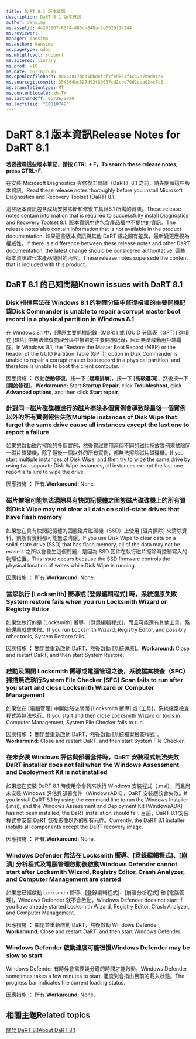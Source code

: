 ```yaml
---
title: DaRT 8.1 版本資訊
description: DaRT 8.1 版本資訊
author: dansimp
ms.assetid: 44303107-60f4-485c-848a-7e0529f142d4
ms.reviewer: ''
manager: dansimp
ms.author: dansimp
ms.pagetype: mdop
ms.mktglfcycl: support
ms.sitesec: library
ms.prod: w10
ms.date: 06/16/2016
ms.openlocfilehash: 0d0ba817ddd5bbdefcf7fed833f4c47e7b9d9ce0
ms.sourcegitcommit: 354664bc527d93f80687cd2eba70d1eea024c7c3
ms.translationtype: MT
ms.contentlocale: zh-TW
ms.lasthandoff: 06/26/2020
ms.locfileid: "10810749"
---
```

# <span data-ttu-id="d69be-103">DaRT 8.1 版本資訊</span><span class="sxs-lookup"><span data-stu-id="d69be-103">Release Notes for DaRT 8.1</span></span>


**<span data-ttu-id="d69be-104">若要搜尋這些版本筆記，請按 CTRL + F。</span><span class="sxs-lookup"><span data-stu-id="d69be-104">To search these release notes, press CTRL+F.</span></span>**

<span data-ttu-id="d69be-105">在安裝 Microsoft Diagnostics 與修復工具組（DaRT）8.1 之前，請先閱讀這些版本資訊。</span><span class="sxs-lookup"><span data-stu-id="d69be-105">Read these release notes thoroughly before you install Microsoft Diagnostics and Recovery Toolset (DaRT) 8.1.</span></span>

<span data-ttu-id="d69be-106">這些版本資訊包含成功安裝診斷和修復工具組8.1 所需的資訊。</span><span class="sxs-lookup"><span data-stu-id="d69be-106">These release notes contain information that is required to successfully install Diagnostics and Recovery Toolset 8.1.</span></span> <span data-ttu-id="d69be-107">版本資訊中也包含產品檔中不提供的資訊。</span><span class="sxs-lookup"><span data-stu-id="d69be-107">The release notes also contain information that is not available in the product documentation.</span></span> <span data-ttu-id="d69be-108">如果這些版本資訊與其他 DaRT 檔之間有差異，最新變更應視為權威性。</span><span class="sxs-lookup"><span data-stu-id="d69be-108">If there is a difference between these release notes and other DaRT documentation, the latest change should be considered authoritative.</span></span> <span data-ttu-id="d69be-109">這些版本資訊取代本產品隨附的內容。</span><span class="sxs-lookup"><span data-stu-id="d69be-109">These release notes supersede the content that is included with this product.</span></span>

## <span data-ttu-id="d69be-110">DaRT 8.1 的已知問題</span><span class="sxs-lookup"><span data-stu-id="d69be-110">Known issues with DaRT 8.1</span></span>


### <span data-ttu-id="d69be-111">Disk 指揮無法在 Windows 8.1 的物理分區中修復損壞的主要開機記錄</span><span class="sxs-lookup"><span data-stu-id="d69be-111">Disk Commander is unable to repair a corrupt master boot record in a physical partition in Windows 8.1</span></span>

<span data-ttu-id="d69be-112">在 Windows 8.1 中，[還原主要開機記錄（MBR）] 或 [GUID 分區表（GPT）] 選項在 [磁片] 中無法修復物理分區中損毀的主要開機記錄，因此無法啟動用戶端電腦。</span><span class="sxs-lookup"><span data-stu-id="d69be-112">In Windows 8.1, the “Restore the Master Boot Record (MBR) or the header of the GUID Partition Table (GPT)” option in Disk Commander is unable to repair a corrupt master boot record in a physical partition, and therefore is unable to boot the client computer.</span></span>

<span data-ttu-id="d69be-113">因應措施 **：** 啟動**啟動修復**，按一下 [**疑難排解**]，按一下 [**高級選項**]，然後按一下 [**開始修復**]。</span><span class="sxs-lookup"><span data-stu-id="d69be-113">**Workaround:** Start **Startup Repair**, click **Troubleshoot**, click **Advanced options**, and then click **Start repair**.</span></span>

### <span data-ttu-id="d69be-114">針對同一磁片磁碟機進行的磁片擦除多個實例會導致除最後一個實例以外的所有實例報告失敗</span><span class="sxs-lookup"><span data-stu-id="d69be-114">Multiple instances of Disk Wipe that target the same drive cause all instances except the last one to report a failure</span></span>

<span data-ttu-id="d69be-115">如果您啟動磁片擦除的多個實例，然後嘗試使用兩個不同的磁片擦放實例來拭除同一磁片磁碟機，除了最後一個以外的所有實例，都無法擦除磁片磁碟機。</span><span class="sxs-lookup"><span data-stu-id="d69be-115">If you start multiple instances of Disk Wipe, and then try to wipe the same drive by using two separate Disk Wipe instances, all instances except the last one report a failure to wipe the drive.</span></span>

<span data-ttu-id="d69be-116">因應措施 **：** 所有.</span><span class="sxs-lookup"><span data-stu-id="d69be-116">**Workaround:** None.</span></span>

### <span data-ttu-id="d69be-117">磁片擦除可能無法清除具有快閃記憶體之固態磁片磁碟機上的所有資料</span><span class="sxs-lookup"><span data-stu-id="d69be-117">Disk Wipe may not clear all data on solid-state drives that have flash memory</span></span>

<span data-ttu-id="d69be-118">如果您在具有快閃記憶體的固態磁片磁碟機（SSD）上使用 [磁片擦除] 來清除資料，則所有資料都可能無法清除。</span><span class="sxs-lookup"><span data-stu-id="d69be-118">If you use Disk Wipe to clear data on a solid-state drive (SSD) that has flash memory, all of the data may not be erased.</span></span> <span data-ttu-id="d69be-119">之所以會發生這個問題，是因為 SSD 固件在執行磁片擦除時控制寫入的物理位置。</span><span class="sxs-lookup"><span data-stu-id="d69be-119">This issue occurs because the SSD firmware controls the physical location of writes while Disk Wipe is running.</span></span>

<span data-ttu-id="d69be-120">因應措施 **：** 所有.</span><span class="sxs-lookup"><span data-stu-id="d69be-120">**Workaround:** None.</span></span>

### <span data-ttu-id="d69be-121">當您執行 [Locksmith] 嚮導或 [登錄編輯程式] 時，系統還原失敗</span><span class="sxs-lookup"><span data-stu-id="d69be-121">System restore fails when you run Locksmith Wizard or Registry Editor</span></span>

<span data-ttu-id="d69be-122">如果您執行的是 [Locksmith] 嚮導、[登錄編輯程式]，而且可能還有其他工具，系統還原就會失敗。</span><span class="sxs-lookup"><span data-stu-id="d69be-122">If you run Locksmith Wizard, Registry Editor, and possibly other tools, System Restore fails.</span></span>

<span data-ttu-id="d69be-123">因應措施 **：** 關閉並重新啟動 DaRT，然後啟動 [系統還原]。</span><span class="sxs-lookup"><span data-stu-id="d69be-123">**Workaround:** Close and restart DaRT, and then start System Restore.</span></span>

### <span data-ttu-id="d69be-124">啟動及關閉 Locksmith 嚮導或電腦管理之後，系統檔案檢查（SFC）掃描無法執行</span><span class="sxs-lookup"><span data-stu-id="d69be-124">System File Checker (SFC) Scan fails to run after you start and close Locksmith Wizard or Computer Management</span></span>

<span data-ttu-id="d69be-125">如果您在 [電腦管理] 中開始然後關閉 [Locksmith 嚮導] 或 [工具]，系統檔案檢查程式將無法執行。</span><span class="sxs-lookup"><span data-stu-id="d69be-125">If you start and then close Locksmith Wizard or tools in Computer Management, System File Checker fails to run.</span></span>

<span data-ttu-id="d69be-126">因應措施 **：** 關閉並重新啟動 DaRT，然後啟動 [系統檔案檢查程式]。</span><span class="sxs-lookup"><span data-stu-id="d69be-126">**Workaround:** Close and restart DaRT, and then start System File Checker.</span></span>

### <a href="" id="-------------dart-installer-does-not-fail-when-the-windows-assessment-and-deployment-kit-is-not-installed"></a> <span data-ttu-id="d69be-127">在未安裝 Windows 評估與部署套件時，DaRT 安裝程式無法失敗</span><span class="sxs-lookup"><span data-stu-id="d69be-127">DaRT installer does not fail when the Windows Assessment and Deployment Kit is not installed</span></span>

<span data-ttu-id="d69be-128">如果您在安裝 DaRT 8.1 時使用命令列來執行 Windows 安裝程式（.msi），而且尚未安裝 Windows 評估與部署套件（WindowsADK），DaRT 安裝應該會失敗。</span><span class="sxs-lookup"><span data-stu-id="d69be-128">If you install DaRT 8.1 by using the command line to run the Windows Installer (.msi), and the Windows Assessment and Deployment Kit (WindowsADK) has not been installed, the DaRT installation should fail.</span></span> <span data-ttu-id="d69be-129">目前，DaRT 8.1 安裝程式會安裝 DaRT 恢復影像以外的所有元件。</span><span class="sxs-lookup"><span data-stu-id="d69be-129">Currently, the DaRT 8.1 installer installs all components except the DaRT recovery image.</span></span>

<span data-ttu-id="d69be-130">因應措施 **：** 所有.</span><span class="sxs-lookup"><span data-stu-id="d69be-130">**Workaround:** None.</span></span>

### <span data-ttu-id="d69be-131">Windows Defender 無法在 Locksmith 嚮導、[登錄編輯程式]、[崩潰] 分析程式及電腦管理啟動後啟動</span><span class="sxs-lookup"><span data-stu-id="d69be-131">Windows Defender cannot start after Locksmith Wizard, Registry Editor, Crash Analyzer, and Computer Management are started</span></span>

<span data-ttu-id="d69be-132">如果您已經啟動 Locksmith 嚮導、[登錄編輯程式]、[崩潰分析程式] 和 [電腦管理]，Windows Defender 就不會啟動。</span><span class="sxs-lookup"><span data-stu-id="d69be-132">Windows Defender does not start if you have already started Locksmith Wizard, Registry Editor, Crash Analyzer, and Computer Management.</span></span>

<span data-ttu-id="d69be-133">因應措施 **：** 關閉並重新啟動 DaRT，然後啟動 Windows Defender。</span><span class="sxs-lookup"><span data-stu-id="d69be-133">**Workaround:** Close and restart DaRT, and then start Windows Defender.</span></span>

### <span data-ttu-id="d69be-134">Windows Defender 啟動速度可能很慢</span><span class="sxs-lookup"><span data-stu-id="d69be-134">Windows Defender may be slow to start</span></span>

<span data-ttu-id="d69be-135">Windows Defender 有時候會需要幾分鐘的時間才能啟動。</span><span class="sxs-lookup"><span data-stu-id="d69be-135">Windows Defender sometimes takes a few minutes to start.</span></span> <span data-ttu-id="d69be-136">進度列會指出目前的載入狀態。</span><span class="sxs-lookup"><span data-stu-id="d69be-136">The progress bar indicates the current loading status.</span></span>

<span data-ttu-id="d69be-137">因應措施 **：** 所有.</span><span class="sxs-lookup"><span data-stu-id="d69be-137">**Workaround:** None.</span></span>

## <span data-ttu-id="d69be-138">相關主題</span><span class="sxs-lookup"><span data-stu-id="d69be-138">Related topics</span></span>


[<span data-ttu-id="d69be-139">關於 DaRT 8.1</span><span class="sxs-lookup"><span data-stu-id="d69be-139">About DaRT 8.1</span></span>](about-dart-81.md)

 

 





